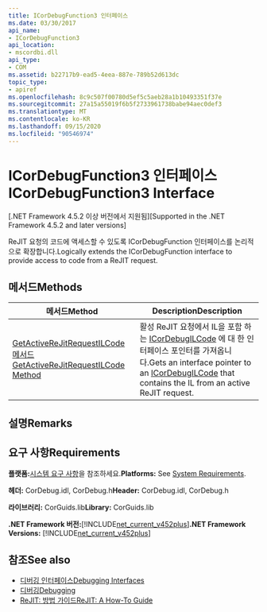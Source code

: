 ```yaml
---
title: ICorDebugFunction3 인터페이스
ms.date: 03/30/2017
api_name:
- ICorDebugFunction3
api_location:
- mscordbi.dll
api_type:
- COM
ms.assetid: b22717b9-ead5-4eea-887e-789b52d613dc
topic_type:
- apiref
ms.openlocfilehash: 8c9c507f00780d5ef5c5aeb28a1b10493351f37e
ms.sourcegitcommit: 27a15a55019f6b5f2733961738babe94aec0def3
ms.translationtype: MT
ms.contentlocale: ko-KR
ms.lasthandoff: 09/15/2020
ms.locfileid: "90546974"
---
```

# <a name="icordebugfunction3-interface"></a><span data-ttu-id="7b5df-102">ICorDebugFunction3 인터페이스</span><span class="sxs-lookup"><span data-stu-id="7b5df-102">ICorDebugFunction3 Interface</span></span>
<span data-ttu-id="7b5df-103">[.NET Framework 4.5.2 이상 버전에서 지원됨]</span><span class="sxs-lookup"><span data-stu-id="7b5df-103">[Supported in the .NET Framework 4.5.2 and later versions]</span></span>  
  
 <span data-ttu-id="7b5df-104">ReJIT 요청의 코드에 액세스할 수 있도록 ICorDebugFunction 인터페이스를 논리적으로 확장합니다.</span><span class="sxs-lookup"><span data-stu-id="7b5df-104">Logically extends the ICorDebugFunction interface to provide access to code from a ReJIT request.</span></span>  
  
## <a name="methods"></a><span data-ttu-id="7b5df-105">메서드</span><span class="sxs-lookup"><span data-stu-id="7b5df-105">Methods</span></span>  
  
|<span data-ttu-id="7b5df-106">메서드</span><span class="sxs-lookup"><span data-stu-id="7b5df-106">Method</span></span>|<span data-ttu-id="7b5df-107">Description</span><span class="sxs-lookup"><span data-stu-id="7b5df-107">Description</span></span>|  
|------------|-----------------|  
|[<span data-ttu-id="7b5df-108">GetActiveReJitRequestILCode 메서드</span><span class="sxs-lookup"><span data-stu-id="7b5df-108">GetActiveReJitRequestILCode Method</span></span>](icordebugfunction3-getactiverejitrequestilcode-method.md)|<span data-ttu-id="7b5df-109">활성 ReJIT 요청에서 IL을 포함 하는 [ICorDebugILCode](icordebugilcode-interface.md) 에 대 한 인터페이스 포인터를 가져옵니다.</span><span class="sxs-lookup"><span data-stu-id="7b5df-109">Gets an interface pointer to an [ICorDebugILCode](icordebugilcode-interface.md) that contains the IL from an active ReJIT request.</span></span>|  
  
## <a name="remarks"></a><span data-ttu-id="7b5df-110">설명</span><span class="sxs-lookup"><span data-stu-id="7b5df-110">Remarks</span></span>  
  
## <a name="requirements"></a><span data-ttu-id="7b5df-111">요구 사항</span><span class="sxs-lookup"><span data-stu-id="7b5df-111">Requirements</span></span>  
 <span data-ttu-id="7b5df-112">**플랫폼:**[시스템 요구 사항](../../get-started/system-requirements.md)을 참조하세요.</span><span class="sxs-lookup"><span data-stu-id="7b5df-112">**Platforms:** See [System Requirements](../../get-started/system-requirements.md).</span></span>  
  
 <span data-ttu-id="7b5df-113">**헤더:** CorDebug.idl, CorDebug.h</span><span class="sxs-lookup"><span data-stu-id="7b5df-113">**Header:** CorDebug.idl, CorDebug.h</span></span>  
  
 <span data-ttu-id="7b5df-114">**라이브러리:** CorGuids.lib</span><span class="sxs-lookup"><span data-stu-id="7b5df-114">**Library:** CorGuids.lib</span></span>  
  
 <span data-ttu-id="7b5df-115">**.NET Framework 버전:**[!INCLUDE[net_current_v452plus](../../../../includes/net-current-v452plus-md.md)]</span><span class="sxs-lookup"><span data-stu-id="7b5df-115">**.NET Framework Versions:** [!INCLUDE[net_current_v452plus](../../../../includes/net-current-v452plus-md.md)]</span></span>  
  
## <a name="see-also"></a><span data-ttu-id="7b5df-116">참조</span><span class="sxs-lookup"><span data-stu-id="7b5df-116">See also</span></span>

- [<span data-ttu-id="7b5df-117">디버깅 인터페이스</span><span class="sxs-lookup"><span data-stu-id="7b5df-117">Debugging Interfaces</span></span>](debugging-interfaces.md)
- [<span data-ttu-id="7b5df-118">디버깅</span><span class="sxs-lookup"><span data-stu-id="7b5df-118">Debugging</span></span>](index.md)
- [<span data-ttu-id="7b5df-119">ReJIT: 방법 가이드</span><span class="sxs-lookup"><span data-stu-id="7b5df-119">ReJIT: A How-To Guide</span></span>](/archive/blogs/davbr/rejit-a-how-to-guide)
